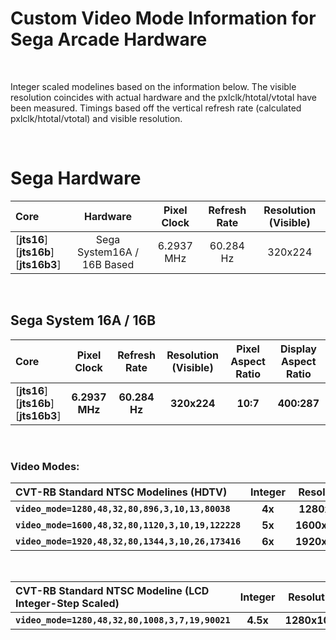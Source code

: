
# Custom Video Mode Information for Sega Arcade Hardware

<br>

Integer scaled modelines based on the information below. The visible resolution coincides with actual hardware and the pxlclk/htotal/vtotal have been measured. Timings based off the vertical refresh rate (calculated pxlclk/htotal/vtotal) and visible resolution.

<br>

# Sega Hardware

| Core | Hardware | Pixel Clock | Refresh Rate | Resolution (Visible) |
|:--|:--:|:--:|:--:|:--:|
[**jts16**]<br>[**jts16b**]<br>[**jts16b3**] | Sega System16A / 16B Based | 6.2937 MHz | 60.284 Hz | 320x224 |

<br>

## Sega System 16A / 16B

| Core | Pixel Clock | Refresh Rate | Resolution (Visible) | Pixel Aspect Ratio | Display Aspect Ratio |
|:--|:--:|:--:|:--:|:--:|:--:|
[**jts16**]<br>[**jts16b**]<br>[**jts16b3**] | **6.2937 MHz** | **60.284 Hz** | **320x224** | **10:7** | **400:287** |

<br>

### Video Modes:

| CVT-RB Standard NTSC Modelines (HDTV) | Integer | Resolution | Horizontal |
|:--|:--:|:--:|:--:|
**`video_mode=1280,48,32,80,896,3,10,13,80038`**    | **4x** | **1280x896**  | **4x** |
**`video_mode=1600,48,32,80,1120,3,10,19,122228`**  | **5x** | **1600x1120** | **5x** |
**`video_mode=1920,48,32,80,1344,3,10,26,173416`**  | **6x** | **1920x1344** | **6x** |

<br>

| CVT-RB Standard NTSC Modeline (LCD Integer-Step Scaled) | Integer | Resolution | Horizontal | vscale_mode |
|:--|:--:|:--:|:--:|:--:|
**`video_mode=1280,48,32,80,1008,3,7,19,90021`** | **4.5x** | **1280x1008** | **4x** | **2** |

<br>
